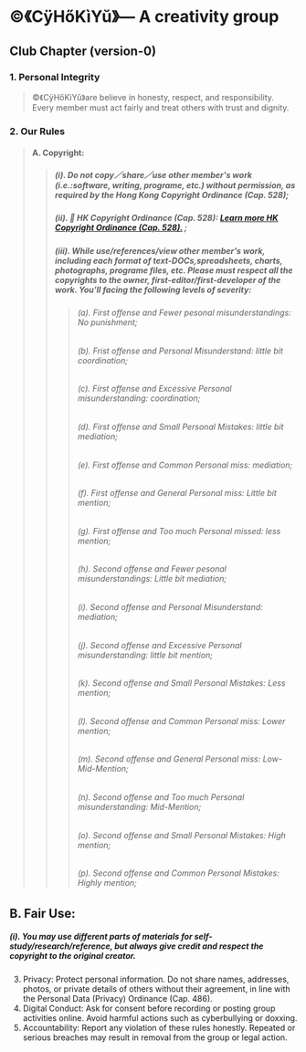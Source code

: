 # ©️《CÿHőKìYŭ》— A creativity group

## Club Chapter (version-0)
### 1. Personal Integrity
> ©️《CÿHőKìYŭ》are believe in honesty, respect, and responsibility. Every member must act fairly and treat others with trust and dignity.
### 2. Our Rules
> #### A. Copyright:
>> ##### (i). Do not copy／share／use other member's work (i.e.:software, writing, programe, etc.) without permission, as required by the Hong Kong Copyright Ordinance (Cap. 528);
>> ##### (ii). 🔗 HK Copyright Ordinance (Cap. 528): [Learn more HK Copyright Ordinance (Cap. 528).](https://www.elegislation.gov.hk/hk/cap528) ;
>> ##### (iii). While use/references/view other member's work, including each format of text-DOCs,spreadsheets, charts, photographs, programe files, etc. Please must respect all the copyrights to the owner, first-editor/first-developer of the work. You'll facing the following levels of severity:
>>> ###### (a). First offense and Fewer pesonal misunderstandings: No punishment;
>>> ###### (b). Frist offense and Personal Misunderstand: little bit coordination;
>>> ###### (c). First offense and Excessive Personal misunderstanding: coordination;
>>> ###### (d). First offense and Small Personal Mistakes: little bit mediation;
>>> ###### (e). First offense and Common Personal miss: mediation;
>>> ###### (f). First offense and General Personal miss: Little bit mention;
>>> ###### (g). First offense and Too much Personal missed: less mention;
>>> ###### (h). Second offense and Fewer pesonal misunderstandings: Little bit mediation;
>>> ###### (i). Second offense and Personal Misunderstand: mediation;
>>> ###### (j). Second offense and Excessive Personal misunderstanding: little bit mention;
>>> ###### (k). Second offense and Small Personal Mistakes: Less mention;
>>> ###### (l). Second offense and Common Personal miss: Lower mention;
>>> ###### (m). Second offense and General Personal miss: Low-Mid-Mention;
>>> ###### (n). Second offense and Too much Personal misunderstanding: Mid-Mention;
>>> ###### (o). Second offense and Small Personal Mistakes: High mention;
>>> ###### (p). Second offense and Common Personal Mistakes: Highly mention;
## B. Fair Use: 
##### (i). You may use different parts of materials for self-study/research/reference, but always give credit and respect the copyright to the original creator.  
3. Privacy: Protect personal information. Do not share names, addresses, photos, or private details of others without their agreement, in line with the Personal Data (Privacy) Ordinance (Cap. 486).  
4. Digital Conduct: Ask for consent before recording or posting group activities online. Avoid harmful actions such as cyberbullying or doxxing.  
5. Accountability: Report any violation of these rules honestly. Repeated or serious breaches may result in removal from the group or legal action.  
